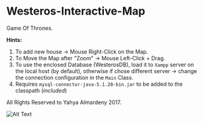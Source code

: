 # Westeros-Interactive-Map
Game Of Thrones.

**Hints:**

1. To add new house -> Mouse Right-Click on the Map.
2. To Move the Map after "Zoom" -> Mouse Left-Click + Drag.
3. To use the enclosed Database (WesterosDB), load it to `Xampp` server on the local host (by default), otherwise if chose different server -> change the connection configuration in the `Main` Class.
4. Requires `mysql-connector-java-5.1.20-bin.jar` to be added to the classpath (*included*)

All Rights Reserved to Yahya Almardeny 2017.


![Alt Text](https://github.com/John-Almardeny/Westeros-Interactive-Map/blob/master/Westeros%20Interactive%20Map.gif?raw=true)

